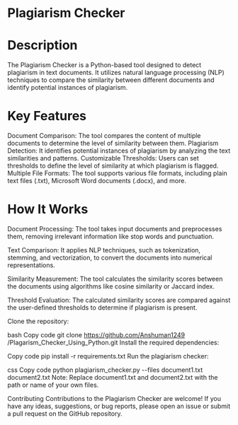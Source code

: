# Plagiarism Checker

# Description
The Plagiarism Checker is a Python-based tool designed to detect plagiarism in text documents. It utilizes natural language processing (NLP) techniques to compare the similarity between different documents and identify potential instances of plagiarism.

# Key Features
Document Comparison: The tool compares the content of multiple documents to determine the level of similarity between them.
Plagiarism Detection: It identifies potential instances of plagiarism by analyzing the text similarities and patterns.
Customizable Thresholds: Users can set thresholds to define the level of similarity at which plagiarism is flagged.
Multiple File Formats: The tool supports various file formats, including plain text files (.txt), Microsoft Word documents (.docx), and more.

# How It Works
Document Processing: The tool takes input documents and preprocesses them, removing irrelevant information like stop words and punctuation.

Text Comparison: It applies NLP techniques, such as tokenization, stemming, and vectorization, to convert the documents into numerical representations.

Similarity Measurement: The tool calculates the similarity scores between the documents using algorithms like cosine similarity or Jaccard index.

Threshold Evaluation: The calculated similarity scores are compared against the user-defined thresholds to determine if plagiarism is present.

Clone the repository:

bash
Copy code
git clone https://github.com/Anshuman1249
/Plagarism_Checker_Using_Python.git
Install the required dependencies:

Copy code
pip install -r requirements.txt
Run the plagiarism checker:

css
Copy code
python plagiarism_checker.py --files document1.txt document2.txt
Note: Replace document1.txt and document2.txt with the path or name of your own files.


Contributing
Contributions to the Plagiarism Checker are welcome! If you have any ideas, suggestions, or bug reports, please open an issue or submit a pull request on the GitHub repository.






